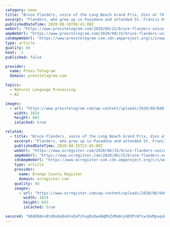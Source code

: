```yaml
---
category: news
title: "Bruce Flanders, voice of the Long Beach Grand Prix, dies at 74"
excerpt: "Flanders, who grew up in Pasadena and attended St. Francis High School in La Canada Flintridge, was one of the most familiar voices in the Southern California racing world. He passed away at his"
publishedDateTime: 2020-08-16T06:41:00Z
webUrl: "https://www.presstelegram.com/2020/08/15/bruce-flanders-voice-of-the-long-beach-grix-prix-dies-at-74/"
ampWebUrl: "https://www.presstelegram.com/2020/08/15/bruce-flanders-voice-of-the-long-beach-grix-prix-dies-at-74/amp/"
cdnAmpWebUrl: "https://www-presstelegram-com.cdn.ampproject.org/c/s/www.presstelegram.com/2020/08/15/bruce-flanders-voice-of-the-long-beach-grix-prix-dies-at-74/amp/"
type: article
quality: 44
heat: -1
published: false

provider:
  name: Press-Telegram
  domain: presstelegram.com

topics:
  - Natural Language Processing
  - AI

images:
  - url: "https://www.presstelegram.com/wp-content/uploads/2020/08/0407_NWS_LPT-L-ARCHBOLD-1-1.jpg?w=1024&h=683"
    width: 1024
    height: 683
    isCached: true

related:
  - title: "Bruce Flanders, voice of the Long Beach Grand Prix, dies at 74"
    excerpt: "Flanders, who grew up in Pasadena and attended St. Francis High School in La Canada Flintridge, was one of the most familiar voices in the Southern California racing world. He passed away at his"
    publishedDateTime: 2020-08-15T23:45:00Z
    webUrl: "https://www.ocregister.com/2020/08/15/bruce-flanders-voice-of-the-long-beach-grix-prix-dies-at-74/"
    ampWebUrl: "https://www.ocregister.com/2020/08/15/bruce-flanders-voice-of-the-long-beach-grix-prix-dies-at-74/amp/"
    cdnAmpWebUrl: "https://www-ocregister-com.cdn.ampproject.org/c/s/www.ocregister.com/2020/08/15/bruce-flanders-voice-of-the-long-beach-grix-prix-dies-at-74/amp/"
    type: article
    provider:
      name: Orange County Register
      domain: ocregister.com
    quality: 44
    images:
      - url: "https://www.ocregister.com/wp-content/uploads/2020/08/0407_NWS_LPT-L-ARCHBOLD-1-1.jpg?w=1024&h=683"
        width: 1024
        height: 683
        isCached: true

secured: "b8AEBAnu8tdOuKeQxKnvQxPzhug0sDwoNqMVZUMaHcyGDOPcWfcwJdxMpaqxHAu6VhgmhjCs4Ww3ah/oCrI3R1x9mBCF8snXcDeecJb2Zy9MeeaJJlDfdji1zkT32mfd0exybTtL3pS/UPWQ9ESAqd7V5uIeBn9HCEiv6RXkCxbC/3C4jSHyRmDwNY4GQTF2HUSR6BL/2vOcQS65ZQTyQ5F1/rEvoHgSvvIm3Wpb7HV4E/FL7B10jbuChk7EJllgo1YznUjPu8ARmUBVlWAtOXQjnWsO1wqAJ1QT/E8tYUKnrwk3SghWRCneiQO2HLuHS+afE6C933BGUu6ZJ8jHHw==;ZcVl8amhS7NNNcp4IQUOow=="
---
```


